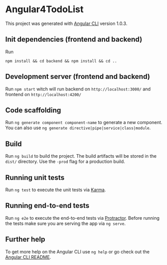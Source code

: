 # Angular4TodoList

This project was generated with [Angular CLI](https://github.com/angular/angular-cli) version 1.0.3.

## Init dependencies (frontend and backend)

Run 

```
npm install && cd backend && npm install && cd ..
```

## Development server (frontend and backend)

Run `npm start` witch will run backend on `http://localhost:3000/` and frontend on `http://localhost:4200/`

## Code scaffolding

Run `ng generate component component-name` to generate a new component. You can also use `ng generate directive|pipe|service|class|module`.

## Build

Run `ng build` to build the project. The build artifacts will be stored in the `dist/` directory. Use the `-prod` flag for a production build.

## Running unit tests

Run `ng test` to execute the unit tests via [Karma](https://karma-runner.github.io).

## Running end-to-end tests

Run `ng e2e` to execute the end-to-end tests via [Protractor](http://www.protractortest.org/).
Before running the tests make sure you are serving the app via `ng serve`.

## Further help

To get more help on the Angular CLI use `ng help` or go check out the [Angular CLI README](https://github.com/angular/angular-cli/blob/master/README.md).
